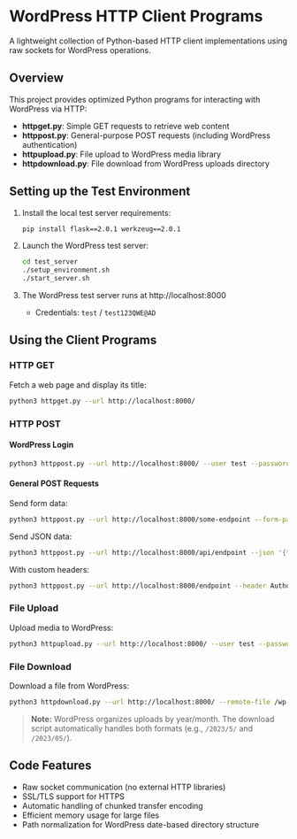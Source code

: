 # WordPress HTTP Client Programs

A lightweight collection of Python-based HTTP client implementations using raw sockets for WordPress operations.

## Overview

This project provides optimized Python programs for interacting with WordPress via HTTP:

- **httpget.py**: Simple GET requests to retrieve web content
- **httppost.py**: General-purpose POST requests (including WordPress authentication)
- **httpupload.py**: File upload to WordPress media library
- **httpdownload.py**: File download from WordPress uploads directory

## Setting up the Test Environment

1. Install the local test server requirements:

   ```bash
   pip install flask==2.0.1 werkzeug==2.0.1
   ```

2. Launch the WordPress test server:

   ```bash
   cd test_server
   ./setup_environment.sh
   ./start_server.sh
   ```

3. The WordPress test server runs at http://localhost:8000
   - Credentials: `test` / `test123QWE@AD`

## Using the Client Programs

### HTTP GET

Fetch a web page and display its title:

```bash
python3 httpget.py --url http://localhost:8000/
```

### HTTP POST

#### WordPress Login

```bash
python3 httppost.py --url http://localhost:8000/ --user test --password test123QWE@AD
```

#### General POST Requests

Send form data:
```bash
python3 httppost.py --url http://localhost:8000/some-endpoint --form-param key1=value1 key2=value2
```

Send JSON data:
```bash
python3 httppost.py --url http://localhost:8000/api/endpoint --json '{"key":"value"}'
```

With custom headers:
```bash
python3 httppost.py --url http://localhost:8000/endpoint --header Authorization="Bearer token"
```

### File Upload

Upload media to WordPress:

```bash
python3 httpupload.py --url http://localhost:8000/ --user test --password test123QWE@AD --local-file image.jpg
```

### File Download

Download a file from WordPress:

```bash
python3 httpdownload.py --url http://localhost:8000/ --remote-file /wp-content/uploads/2023/05/image.jpg
```

> **Note:** WordPress organizes uploads by year/month. The download script automatically handles both formats (e.g., `/2023/5/` and `/2023/05/`).

## Code Features

- Raw socket communication (no external HTTP libraries)
- SSL/TLS support for HTTPS
- Automatic handling of chunked transfer encoding
- Efficient memory usage for large files
- Path normalization for WordPress date-based directory structure
